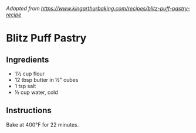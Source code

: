 *Adapted from https://www.kingarthurbaking.com/recipes/blitz-puff-pastry-recipe*

# Blitz Puff Pastry

## Ingredients
 - 1½ cup flour
 - 12 tbsp butter in ½" cubes
 - 1 tsp salt
 - ½ cup water, cold

## Instructions

Bake at 400°F for 22 minutes.

